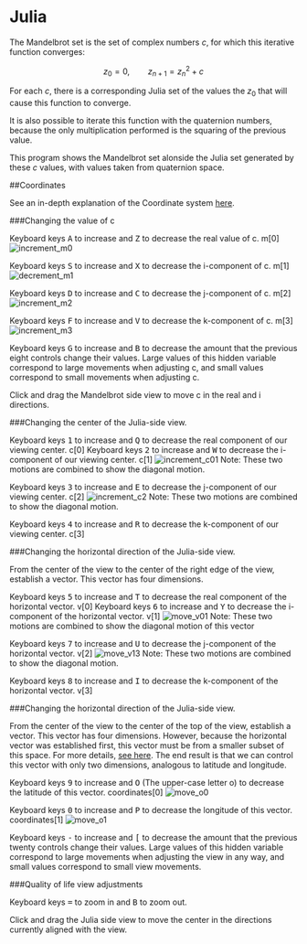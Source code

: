 # Julia

The Mandelbrot set is the set of complex numbers $c$, for which this iterative function converges:

$$z_0 = 0, \qquad z_{n+1} = z_n^2 + c$$

For each $c$, there is a corresponding Julia set of the values the $z_0$ that will cause this function to converge.

It is also possible to iterate this function with the quaternion numbers, because the only multiplication performed is the squaring of the previous value.

This program shows the Mandelbrot set alonside the Julia set generated by these $c$ values, with values taken from quaternion space.

##Coordinates

See an in-depth explanation of the Coordinate system [here](coordinates.pdf).

###Changing the value of c

Keyboard keys <kbd>A</kbd> to increase and <kbd>Z</kbd> to decrease the real value of c.  m[0]
![increment_m0](https://github.com/themaninorange/Julia/blob/master/gifs/increment_m0.gif "Move c in the positive real direction.")

Keyboard keys <kbd>S</kbd> to increase and <kbd>X</kbd> to decrease the i-component of c.  m[1]
![decrement_m1](https://github.com/themaninorange/Julia/blob/master/gifs/decrement_m1.gif "Move c in the negative i direction.")

Keyboard keys <kbd>D</kbd> to increase and <kbd>C</kbd> to decrease the j-component of c.  m[2]
![increment_m2](https://github.com/themaninorange/Julia/blob/master/gifs/increment_m2.gif "Move c in the positive j direction.")

Keyboard keys <kbd>F</kbd> to increase and <kbd>V</kbd> to decrease the k-component of c.  m[3]
![increment_m3](https://github.com/themaninorange/Julia/blob/master/gifs/increment_m3.gif "Move c in the positive k direction.")

Keyboard keys <kbd>G</kbd> to increase and <kbd>B</kbd> to decrease the amount that the previous eight controls change their values.  Large values of this hidden variable correspond to large movements when adjusting c, and small values correspond to small movements when adjusting c.

Click and drag the Mandelbrot side view to move c in the real and i directions.

###Changing the center of the Julia-side view.

Keyboard keys <kbd>1</kbd> to increase and <kbd>Q</kbd> to decrease the real component of our viewing center.  c[0]
Keyboard keys <kbd>2</kbd> to increase and <kbd>W</kbd> to decrease the i-component of our viewing center.  c[1]
![increment_c01](https://github.com/themaninorange/Julia/blob/master/gifs/increment_c01.gif "Move center of view in the positive real and i directions.")
Note: These two motions are combined to show the diagonal motion.

Keyboard keys <kbd>3</kbd> to increase and <kbd>E</kbd> to decrease the j-component of our viewing center.  c[2]
![increment_c2](https://github.com/themaninorange/Julia/blob/master/gifs/increment_c2.gif "Move center of view in the positive k directions.")
Note: These two motions are combined to show the diagonal motion.

Keyboard keys <kbd>4</kbd> to increase and <kbd>R</kbd> to decrease the k-component of our viewing center.  c[3]


###Changing the horizontal direction of the Julia-side view.

From the center of the view to the center of the right edge of the view, establish a vector.  This vector has four dimensions.

Keyboard keys <kbd>5</kbd> to increase and <kbd>T</kbd> to decrease the real component of the horizontal vector.  v[0]
Keyboard keys <kbd>6</kbd> to increase and <kbd>Y</kbd> to decrease the i-component of the horizontal vector.  v[1]
![move_v01](https://github.com/themaninorange/Julia/blob/master/gifs/move_v01.gif "Adjust the horizontal vector from the positive real direction to the negative real and negative i direction.  It will appear to shrink and spin in the same way that this vector decreases in magnitude and spins.")
Note: These two motions are combined to show the diagonal motion of this vector

Keyboard keys <kbd>7</kbd> to increase and <kbd>U</kbd> to decrease the j-component of the horizontal vector.  v[2]
![move_v13](https://github.com/themaninorange/Julia/blob/master/gifs/move_v13.gif "Adjust the horizontal vector from the positive real direction to the positive j direction.  As the view changes, we see different slices through this 4-dimensional space.")
Note: These two motions are combined to show the diagonal motion.

Keyboard keys <kbd>8</kbd> to increase and <kbd>I</kbd> to decrease the k-component of the horizontal vector.  v[3]

###Changing the horizontal direction of the Julia-side view.

From the center of the view to the center of the top of the view, establish a vector.  This vector has four dimensions.  However, because the horizontal vector was established first, this vector must be from a smaller subset of this space.  For more details, [see here](coordinates.pdf).  The end result is that we can control this vector with only two dimensions, analogous to latitude and longitude.

Keyboard keys <kbd>9</kbd> to increase and <kbd>O</kbd> (The upper-case letter o) to decrease the latitude of this vector.  coordinates[0]
![move_o0](https://github.com/themaninorange/Julia/blob/master/gifs/move_o0.gif "Adjust the vertical vector to increase in latitude.  The resulting vector will point in a direction that depends on the value of the horizontal vector.  It will always have the same length as our horizontal vector, and it will always be orthogonal to it.")

Keyboard keys <kbd>0</kbd> to increase and <kbd>P</kbd> to decrease the longitude of this vector.  coordinates[1]
![move_o1](https://github.com/themaninorange/Julia/blob/master/gifs/move_o1.gif "Adjust the vertical vector to increase in longitude.  The resulting vector will point in a direction that depends on the value of the horizontal vector.  It will always have the same length as our horizontal vector, and it will always be orthogonal to it.")

Keyboard keys <kbd>-</kbd> to increase and <kbd>[</kbd> to decrease the amount that the previous twenty controls change their values.  Large values of this hidden variable correspond to large movements when adjusting the view in any way, and small values correspond to small view movements.

###Quality of life view adjustments

Keyboard keys <kbd>=</kbd> to zoom in and <kbd>B</kbd> to zoom out.

Click and drag the Julia side view to move the center in the directions currently aligned with the view.






